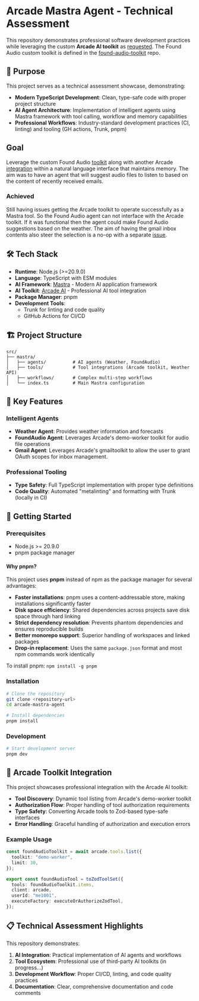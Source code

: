 # Arcade Mastra Agent - Technical Assessment

This repository demonstrates professional software development practices while leveraging the custom **Arcade AI toolkit** as [requested](ArcadeEngineeringInterviewProject.pdf). The Found Audio custom toolkit is defined in the [found-audio-toolkit](https://github.com/rsmets/arcade-foundaudio-toolkit) repo.

## 🎯 Purpose

This project serves as a technical assessment showcase, demonstrating:

- **Modern TypeScript Development**: Clean, type-safe code with proper project structure
- **AI Agent Architecture**: Implementation of intelligent agents using Mastra framework with tool calling, workflow and memory capabilities
- **Professional Workflows**: Industry-standard development practices (CI, linting) and tooling (GH actions, Trunk, pnpm)

## Goal

Leverage the custom Found Audio [toolkit](https://github.com/rsmets/arcade-foundaudio-toolkit) along with another Arcade [integration](https://docs.arcade.dev/toolkits) within a natural language interface that maintains memory. The aim was to have an agent that will suggest audio files to listen to based on the content of recently received emails.

### Achieved

Still having issues getting the Arcade toolkit to operate successfully as a Mastra tool. So the Found Audio agent can not interface with the Arcade toolkit. If it was functional then the agent could make Found Audio suggestions based on the weather. The aim of having the gmail inbox contents also steer the selection is a no-op with a separate [issue](https://github.com/rsmets/arcade-mastra-agent/issues/7).

## 🛠️ Tech Stack

- **Runtime**: Node.js (>=20.9.0)
- **Language**: TypeScript with ESM modules
- **AI Framework**: [Mastra](https://mastra.ai/) - Modern AI application framework
- **AI Toolkit**: [Arcade AI](https://arcade-ai.com/) - Professional AI tool integration
- **Package Manager**: pnpm
- **Development Tools**:
  - Trunk for linting and code quality
  - GitHub Actions for CI/CD

## 🏗️ Project Structure

```text
src/
├── mastra/
│   ├── agents/          # AI agents (Weather, FoundAudio)
│   ├── tools/           # Tool integrations (Arcade toolkit, Weather API)
│   ├── workflows/       # Complex multi-step workflows
│   └── index.ts         # Main Mastra configuration
```

## 🚀 Key Features

### Intelligent Agents

- **Weather Agent**: Provides weather information and forecasts
- **FoundAudio Agent**: Leverages Arcade's demo-worker toolkit for audio file operations
- **Gmail Agent**: Leverages Arcade's gmailtoolkit to allow the user to grant OAuth scopes for inbox management.

### Professional Tooling

- **Type Safety**: Full TypeScript implementation with proper type definitions
- **Code Quality**: Automated "metalinting" and formatting with Trunk (locally in CI)

## 🔧 Getting Started

### Prerequisites

- Node.js >= 20.9.0
- pnpm package manager

#### Why pnpm?

This project uses **pnpm** instead of npm as the package manager for several advantages:

- **Faster installations**: pnpm uses a content-addressable store, making installations significantly faster
- **Disk space efficiency**: Shared dependencies across projects save disk space through hard linking
- **Strict dependency resolution**: Prevents phantom dependencies and ensures reproducible builds
- **Better monorepo support**: Superior handling of workspaces and linked packages
- **Drop-in replacement**: Uses the same `package.json` format and most npm commands work identically

To install pnpm: `npm install -g pnpm`

### Installation

```bash
# Clone the repository
git clone <repository-url>
cd arcade-mastra-agent

# Install dependencies
pnpm install
```

### Development

```bash
# Start development server
pnpm dev
```

## 🎪 Arcade Toolkit Integration

This project showcases professional integration with the Arcade AI toolkit:

- **Tool Discovery**: Dynamic tool listing from Arcade's demo-worker toolkit
- **Authorization Flow**: Proper handling of tool authorization requirements
- **Type Safety**: Converting Arcade tools to Zod-based type-safe interfaces
- **Error Handling**: Graceful handling of authorization and execution errors

### Example Usage

```typescript
const foundAudioToolkit = await arcade.tools.list({
  toolkit: "demo-worker",
  limit: 30,
});

export const foundAudioTool = toZodToolSet({
  tools: foundAudioToolkit.items,
  client: arcade,
  userId: "me1001",
  executeFactory: executeOrAuthorizeZodTool,
});
```

## 📋 Technical Assessment Highlights

This repository demonstrates:

1. **AI Integration**: Practical implementation of AI agents and workflows
2. **Tool Ecosystem**: Professional use of third-party AI toolkits (in progress...)
3. **Development Workflow**: Proper CI/CD, linting, and code quality practices
4. **Documentation**: Clear, comprehensive documentation and code comments
